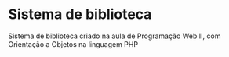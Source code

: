 # Sistema de biblioteca

Sistema de biblioteca criado na aula de Programação Web II, com Orientação a Objetos na linguagem PHP
